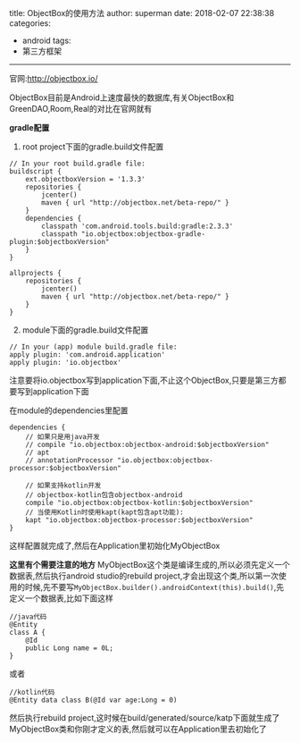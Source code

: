 title: ObjectBox的使用方法
author: superman
date: 2018-02-07 22:38:38
categories:
- android
tags:
- 第三方框架
---
官网:http://objectbox.io/

ObjectBox目前是Android上速度最快的数据库,有关ObjectBox和GreenDAO,Room,Real的对比在官网就有
<!--more-->


**gradle配置**
1. root project下面的gradle.build文件配置
```
// In your root build.gradle file:
buildscript {
    ext.objectboxVersion = '1.3.3'
    repositories {
        jcenter()
        maven { url "http://objectbox.net/beta-repo/" }
    }
    dependencies {
        classpath 'com.android.tools.build:gradle:2.3.3'
        classpath "io.objectbox:objectbox-gradle-plugin:$objectboxVersion"
    }
}
 
allprojects {
    repositories {
        jcenter()
        maven { url "http://objectbox.net/beta-repo/" }
    }
}
```

2. module下面的gradle.build文件配置
```
// In your (app) module build.gradle file:
apply plugin: 'com.android.application'
apply plugin: 'io.objectbox'
```
注意要将io.objectbox写到application下面,不止这个ObjectBox,只要是第三方都要写到application下面

在module的dependencies里配置
```
dependencies {
    // 如果只是用java开发
    // compile "io.objectbox:objectbox-android:$objectboxVersion"
    // apt
    // annotationProcessor "io.objectbox:objectbox-processor:$objectboxVersion"

    // 如果支持kotlin开发
    // objectbox-kotlin包含objectbox-android
    compile "io.objectbox:objectbox-kotlin:$objectboxVersion"
    // 当使用Kotlin时使用kapt(kapt包含apt功能):
    kapt "io.objectbox:objectbox-processor:$objectboxVersion"
}
```

这样配置就完成了,然后在Application里初始化MyObjectBox

**这里有个需要注意的地方**
MyObjectBox这个类是编译生成的,所以必须先定义一个数据表,然后执行android studio的rebuild project,才会出现这个类,所以第一次使用的时候,先不要写```MyObjectBox.builder().androidContext(this).build()```,先定义一个数据表,比如下面这样
```
//java代码
@Entity
class A {
    @Id
    public Long name = 0L;
}
```
或者
```
//kotlin代码
@Entity data class B(@Id var age:Long = 0)
```
然后执行rebuild project,这时候在build/generated/source/katp下面就生成了MyObjectBox类和你刚才定义的表,然后就可以在Application里去初始化了